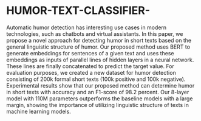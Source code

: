 # HUMOR-TEXT-CLASSIFIER-
Automatic humor detection has interesting use cases in modern technologies, such as chatbots and virtual assistants. In this paper, we propose a novel approach for detecting humor in short texts based on the general linguistic structure of humor. Our proposed method uses BERT to generate embeddings for sentences of a given text and uses these embeddings as inputs of parallel lines of hidden layers in a neural network. These lines are finally concatenated to predict the target value. For evaluation purposes, we created a new dataset for humor detection consisting of 200k formal short texts (100k positive and 100k negative). Experimental results show that our proposed method can determine humor in short texts with accuracy and an F1-score of 98.2 percent. Our 8-layer model with 110M parameters outperforms the baseline models with a large margin, showing the importance of utilizing linguistic structure of texts in machine learning models.
